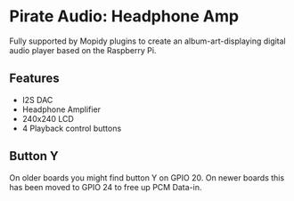 <!--
---
name: Pirate Audio Headphone Amp
class: board
type: audio
formfactor: pHAT
manufacturer: Pimoroni
description: I2S digital audio to amplified headphone output
buy: https://shop.pimoroni.com/products/pirate-audio-headphone-amp
github: https://github.com/pimoroni/pirate-audio
image: 'pimoroni-pirate-audio-headphone-amp.png'
pincount: 40
eeprom: no
power:
  '2':
ground:
  '25':
  '39':
pin:
  '12':
    name: I2S
  '35':
    name: I2S
  '40':
    name: I2S
  '22':
    name: Amp Enable
    active: high
  '29':
    name: Button A
  '31':
    name: Button B
  '36':
    name: Button X
  '38':
    name: Button Y (Old)
  '18':
    name: Button Y
  '33':
    name: LCD Backlight
  '21':
    name: LCD Data/Command
  '19':
    name: LCD SPI MOSI
    mode: SPI
  '23':
    name: LCD SPI SCLK
    mode: SPI
  '26':
    name: LCD SPI CS
    mode: SPI
install:
  'devices':
  - 'i2s'
-->
# Pirate Audio: Headphone Amp

Fully supported by Mopidy plugins to create an album-art-displaying digital audio player based on the Raspberry Pi.

## Features

* I2S DAC
* Headphone Amplifier
* 240x240 LCD
* 4 Playback control buttons

## Button Y

On older boards you might find button Y on GPIO 20. On newer boards this has been moved to GPIO 24 to free up PCM Data-in.
